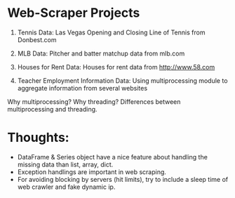 # Web-Scraper Projects

1. Tennis Data:
Las Vegas Opening and Closing Line of Tennis from Donbest.com

2. MLB Data:
Pitcher and batter matchup data from mlb.com

2. Houses for Rent Data:
Houses for rent data from http://www.58.com

4. Teacher Employment Information Data: 
Using multiprocessing module to aggregate information from several websites

Why multiprocessing? Why threading? Differences between multiprocessing and threading.

# Thoughts:
* DataFrame & Series object have a nice feature about handling the missing data than list, array, dict.
* Exception handlings are important in web scraping.
* For avoiding blocking by servers (hit limits), try to include a sleep time of web crawler and fake dynamic ip. 
